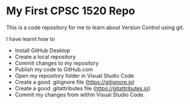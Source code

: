 # My First CPSC 1520 Repo

This is a code repository for me to learn about Version Control using git.

I have learnt how to 
- Install GitHub Desktop
- Create a local repository
- Commit changes to my repository
- Publish my code to GitHub.com
- Open my repository folder in Visual Studio Code
- Create a good .gitignore file (https://gitignore.io)
- Create a good .gitattributes file (https://gitattributes.io)
- Commit my changes from within Visual Studio Code.